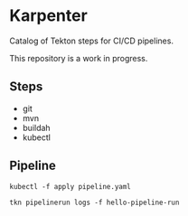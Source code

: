 # Karpenter

Catalog of Tekton steps for CI/CD pipelines.

This repository is a work in progress.

## Steps

* git
* mvn
* buildah
* kubectl

## Pipeline

    kubectl -f apply pipeline.yaml

    tkn pipelinerun logs -f hello-pipeline-run

    
